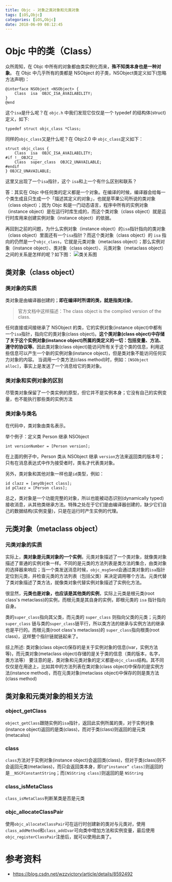 ```yaml
---
title: Objc - 对象之类对象和元类对象
tags: [iOS,Objc]
categories: [iOS,Objc]
date: 2018-06-09 08:12:45
---
```

# Objc 中的类（Class）
众所周知，在 Objc 中所有的对象都由类实例化而来，**殊不知类本身也是一种对象**。
在 Objc 中几乎所有的类都是 NSObject 的子类，NSObject类定义如下(忽略方法声明)：
``` Objc
@interface NSObject <NSObject> {
    Class  isa  OBJC_ISA_AVAILABILITY;
}
@end
```
这个`isa`是什么呢？在 `objc.h` 中我们发现它仅仅是一个 typedef 的结构体(struct)定义，如下:
```Objc
typedef struct objc_class *Class;
```
同样的`objc_class`又是什么呢？在 Objc2.0 中 `objc_class`定义如下：
``` Objc
struct objc_class {
    Class  isa  OBJC_ISA_AVAILABILITY;
#if !__OBJC2__
    Class  super_class  OBJC2_UNAVAILABLE;
#endif
} OBJC2_UNAVAILABLE;
```
这里又出现了一个`isa`指针，这个 `isa`和上一个有什么区别和联系？

答：其实在 Objc 中任何类的定义都是一个对象。在编译的时候，编译器会给每一个类生成且只生成一个「描述其定义的对象」，也就是苹果公司所说的类对象（class object）；因为 Objc 和是一门动态语言，程序中所有的实例对象（instance object）是在运行时库生成的，而这个类对象（class object）就是运行时库用来创建实例对象（instance object）的依据。

再回到之前的问题，为什么实例对象（instance object）的`isa`指针指向的类对象（class object）里面还有一个`isa`指针？而这个类对象（class object）的 `isa` 指向的仍然是一个`objc_class`，它就是元类对象（metaclass object）；那么实例对象（instance object）、类对象（class object）、元类对象（metaclass object）之间的关系是怎样的呢？如下图：
![类关系图](http://p7xd6yrmx.bkt.clouddn.com/objc_class_relationship.png)

## 类对象（class object）
### 类对象的实质
类对象是由编译器创建的；**即在编译时所谓的类，就是指类对象**。
>官方文档中这样描述：The class object is the compiled version of the class.

任何直接或间接继承了 NSObject 的类，它的实例对象(instance object)中都有一个`isa`指针，指向它的类对象(class object)。**这个类对象(class object)中存储了关于这个实例对象(instance object)所属的类定义的一切：包括变量、方法、遵守的协议等**。因此类对象(class object)能访问所有关于这个类的信息，利用这些信息可以产生一个新的实例对象(instance object)，但是类对象不能访问任何实力对象的内容。
当调用一个类方法(class method)时，例如：`[NSObject alloc]`，事实上是发送了一个消息给它的类对象。

### 类对象和实例对象的区别
尽管类对象保留了一个类实例的原型，但它并不是实例本身；它没有自己的实例变量，也不能执行那些类的实例方法

### 类对象与类名
在代码中，类对象由类名表示。

举个例子：定义类 Person 继承 NSObject
``` Objc
int versionNumber = [Person version];
```
在上面的例子中，Person 类从 NSObject 继承 `version`方法来返回类的版本号；只有在消息表达式中作为接受者时，类名才代表类对象。

另外，类对象和其他对象一样也是`id`类型，例如：
``` objc
id clazz = [anyObject class];
id pClazz = [Person class];
```
总之，类对象是一个功能完整的对象，所以也能被动态识别(dynamically typed)接收消息，从其他类继承方法。特殊之处在于它们是由编译器创建的，缺少它们自己的数据结构(实例变量)，只是在运行时产生实例的代理。

## 元类对象（metaclass object）
### 元类对象的实质
实际上，**类对象是元类对象的一个实例**，元类对象描述了一个类对象，就像类对象描述了普通的实例对象一样。不同的是元类的方法列表是类方法的集合，由类对象的选择器来响应；当一个类发送消息时候，`objc_msgSend`会通过类对象的`isa`指针定位到元类，并检查元类的方法列表（包括父类）来决定调用哪个方法。元类代替了类对象描述了类方法，就像类对象代替实例对象描述了实例化方法。

很显然，**元类也是对象，也应该是其他类的实例**，实际上元类是根元类(root class's metaclass)的实例，而根元类是其自身的实例，即根元类的 `isa` 指针指向自身。

类的`super_class`指向其父类，而元类的 `super_class` 则指向父类的元类；元类的 `super_class` 链与类的`super_class`链平行，所以类方法的继承与实例方法的继承也是平行的。而根元类(root class's metaclass)的 `super_class`指向根类(root class)，这样整个指针链就链起来了。

综上所述: 类对象(class object)保存的是关于实例对象的信息(ivar，实例方法等)，而元类对象(metaclass object)存储的是关于类的信息（类的版本，名字，类方法等）
要注意的是，类对象和元类对象的定义都是`objc_class`结构。其不同仅仅是在用途上，比如其中的方法列表在类对象(class object)中保存的是实例方法(instance method)，而在元类对象(metaclass object)中保存的则是类方法(class method)

## 类对象和元类对象的相关方法
### object_getClass
`object_getClass`跟随实例的`isa`指针，返回此实例所属的类，对于实例对象(instance object)返回的是类(class)，而对于类(class)则返回的是元类(metacalss)

### class
`class`方法对于实例对象(instance object)会返回类(class)，但对于类(class)则不会返回元类(metaclass)，而只会返回类本身，即`[@“instance” class]`则返回的是`__NSCFConstantString`；而`[NSString class]`则返回的是 `NSString`

### class_isMetaClass
`class_isMetaClass`判断某类是否是元类

### objc_allocateClassPair
使用`objc_allocateClassPair`可在运行时创建新的类对与元类对，使用`class_addMethod`和`class_addIvar`可向类中增加方法和实例变量，最后使用`objc_registerClassPair`注册后，就可以使用此类了。

# 参考资料
- https://blog.csdn.net/wzzvictory/article/details/8592492
